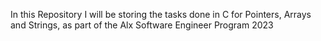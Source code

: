 In this Repository I will be storing the tasks done in C for Pointers, Arrays and Strings, as part of the Alx Software Engineer Program 2023
